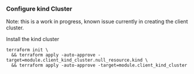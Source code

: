 ### Configure kind Cluster

Note: this is a work in progress, known issue currently in creating the client cluster.

Install the kind cluster

    terraform init \
      && terraform apply -auto-approve -target=module.client_kind_cluster.null_resource.kind \
      && terraform apply -auto-approve -target=module.client_kind_cluster
